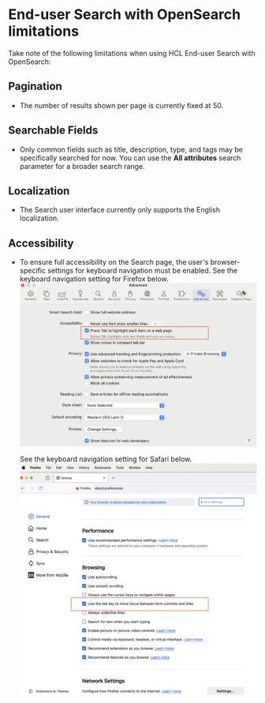# End-user Search with OpenSearch limitations

Take note of the following limitations when using HCL End-user Search with OpenSearch:

## Pagination

- The number of results shown per page is currently fixed at 50.

## Searchable Fields

- Only common fields such as title, description, type, and tags may be specifically searched for now. You can use the **All attributes** search parameter for a broader search range.

## Localization

- The Search user interface currently only supports the English localization.

## Accessibility

- To ensure full accessibility on the Search page, the user's browser-specific settings for keyboard navigation must be enabled.
    See the keyboard navigation setting for Firefox below.
    ![](../../../assets/HCL_Search_Browser_Safari_Settings.png)

    See the keyboard navigation setting for Safari below.
    ![](../../../assets/HCL_Search_Browser_Firefox_Settings.png)